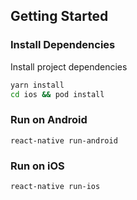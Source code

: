 ## Getting Started

### Install Dependencies 
Install project dependencies 
``` bash
yarn install
cd ios && pod install 
```

### Run on Android
`react-native run-android`

### Run on iOS
`react-native run-ios`